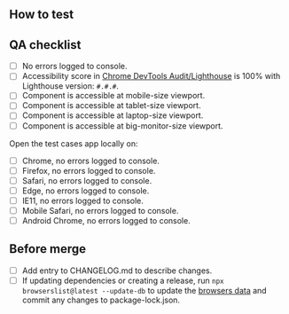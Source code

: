 <!-- List what changes this PR introduces. -->

## How to test

<!-- List steps on how the reviewer can test this change. Make sure the user can test the component properly by creating a test case or adding an example to the catalog site. -->

## QA checklist

<!-- Complete this checklist when adding a new component or package. -->

- [ ] No errors logged to console.
- [ ] Accessibility score in [Chrome DevTools Audit/Lighthouse](https://developers.google.com/web/tools/lighthouse#devtools) is 100% with Lighthouse version: `#.#.#`.
- [ ] Component is accessible at mobile-size viewport.
- [ ] Component is accessible at tablet-size viewport.
- [ ] Component is accessible at laptop-size viewport.
- [ ] Component is accessible at big-monitor-size viewport.

Open the test cases app locally on:

- [ ] Chrome, no errors logged to console.
- [ ] Firefox, no errors logged to console.
- [ ] Safari, no errors logged to console.
- [ ] Edge, no errors logged to console.
- [ ] IE11, no errors logged to console.
- [ ] Mobile Safari, no errors logged to console.
- [ ] Android Chrome, no errors logged to console.

## Before merge

- [ ] Add entry to CHANGELOG.md to describe changes.
- [ ] If updating dependencies or creating a release, run `npx browserslist@latest --update-db` to update the [browsers data](https://github.com/browserslist/browserslist#browsers-data-updating) and commit any changes to package-lock.json.
